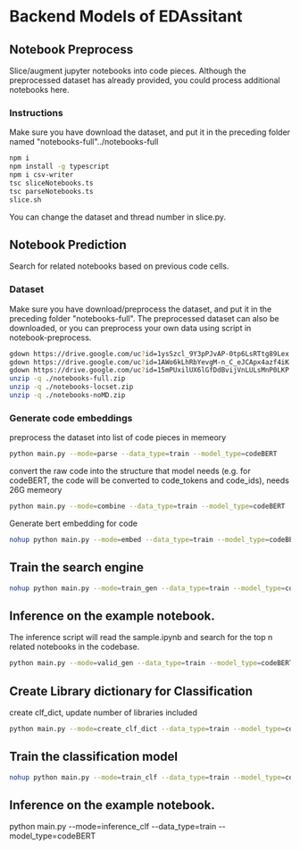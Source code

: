 # Backend Models of EDAssitant
## Notebook Preprocess
Slice/augment jupyter notebooks into code pieces. Although the preprocessed dataset has already provided, you could process additional notebooks here.
### Instructions
Make sure you have download the dataset, and put it in the preceding folder named "notebooks-full"../notebooks-full
```sh
npm i
npm install -g typescript
npm i csv-writer
tsc sliceNotebooks.ts
tsc parseNotebooks.ts
slice.sh
```
You can change the dataset and thread number in slice.py.

## Notebook Prediction
Search for related notebooks based on previous code cells. 
### Dataset
Make sure you have download/preprocess the dataset, and put it in the preceding folder "notebooks-full".
The preprocessed dataset can also be downloaded, or you can preprocess your own data using script in notebook-preprocess.
```sh
gdown https://drive.google.com/uc?id=1ysSzcl_9Y3pPJvAP-0tp6LsRTtg89Lex
gdown https://drive.google.com/uc?id=1AWo6kLhRbYevgM-n_C_eJCApx4azf4iK
gdown https://drive.google.com/uc?id=15mPUxilUX6lGfDdBvijVnLULsMnP0LKP
unzip -q ./notebooks-full.zip 
unzip -q ./notebooks-locset.zip 
unzip -q ./notebooks-noMD.zip 
```
### Generate code embeddings
preprocess the dataset into list of code pieces in memeory
```sh
python main.py --mode=parse --data_type=train --model_type=codeBERT
```
convert the raw code into the structure that model needs (e.g. for codeBERT, the code will be converted to code_tokens and code_ids), needs 26G memeory
```sh
python main.py --mode=combine --data_type=train --model_type=codeBERT
```
Generate bert embedding for code
```sh
nohup python main.py --mode=embed --data_type=train --model_type=codeBERT &
```
## Train the search engine
```sh
nohup python main.py --mode=train_gen --data_type=train --model_type=codeBERT &
```
## Inference on the example notebook.
The inference script will read the sample.ipynb and search for the top n related notebooks in the codebase.
```sh
python main.py --mode=valid_gen --data_type=train --model_type=codeBERT
```
## Create Library dictionary for Classification
create clf_dict, update number of libraries included
```sh
python main.py --mode=create_clf_dict --data_type=train --model_type=codeBERT
```
## Train the classification model
```sh
nohup python main.py --mode=train_clf --data_type=train --model_type=codeBERT &
```
## Inference on the example notebook.
python main.py --mode=inference_clf --data_type=train --model_type=codeBERT
